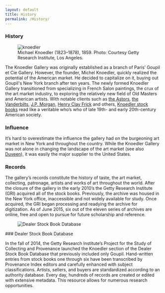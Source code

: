 ```yaml
---
layout: default
title: History
permalink: /History/
---
```

### History

<figure class="figure figure-right">
  <img src="http://i.imgur.com/xdzfPXe.jpg" title="knoedler" alt="knoedler">
  <figcaption>Michael Knoedler (1823–1878), 1859. Photo: Courtesy Getty Research Institute, Los Angeles.</figcaption>
</figure>
 
The Knoedler Gallery was originally established as a branch of Paris’ Goupil et Cie Gallery. However, the founder, Michel Knoedler, quickly realized the potential of the American market. He decided to capitalize on it, buying out Goupil's New York branch after ten years. The newly formed Knoedler Gallery transitioned from specializing in French Salon paintings, the crux of the art market industry, to exploring the relatively new field of Old Masters and American artists. With notable clients such as [the Astors](http://www.britannica.com/topic/Astor-family), [the Vanderbilts](https://en.wikipedia.org/wiki/Vanderbilt_family), [J.P. Morgan](http://www.themorgan.org/about/pierpont-morgan-collector/1), [Henry Clay Frick](http://www.frick.org/collection/history/henry_clay_frick) and others, [Knoedler stock books](http://primo.getty.edu/GRI:GETTY_ALMA21129976460001551) read like a veritable who’s who of late 19th- and early 20th-century American society.

### Influence

It’s hard to overestimate the influence the gallery had on the burgeoning art market in New York and throughout the country. While the Knoedler Gallery was not alone in changing the landscape of the art market (see also [Duveen](http://primo.getty.edu/GRI:GETTY_ALMA21124730440001551)), it was easily the major supplier to the United States.

### Records

The gallery’s records constitute the history of taste, the art market, collecting, patronage, artists and works of art throughout the world. After the closure of the gallery in the early 2010’s the Getty Research Institute (GRI) acquired all of the stock books. Previously, the archive was housed in the New York office, inaccessible and not widely available for study. Once acquired, the GRI began processing and readying the archive for digitization. As of June 2015, six out of the eleven series of archives are online, free and open to pursue for future scholarship and reference.

<figure class="figure figure-center">
  <img src="http://i.imgur.com/ZavETWK.png" title="Dealer Stock Book Database">
</figure>
### Dealer Stock Book Database

In the fall of 2014, the Getty Research Institute’s Project for the Study of Collecting and Provenance launched the Knoedler section of the Dealer Stock Book Database that previously included only Goupil. Hand-written entries from stock books one through six have been transcribed by Provenance Index editors and carefully enhanced with subject classifications. Artists, sellers, and buyers are standardized according to an authority database. Every day, hundreds of records are created or edited with extensive metadata. This resource allows for numerous research opportunities.




